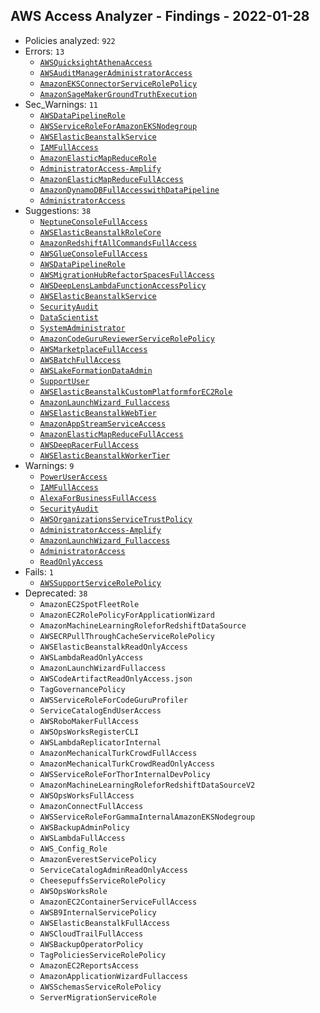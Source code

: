 ## AWS Access Analyzer - Findings - 2022-01-28

- Policies analyzed: `922`
- Errors: `13`
  - [`AWSQuicksightAthenaAccess`](./AWSQuicksightAthenaAccess.json)
  - [`AWSAuditManagerAdministratorAccess`](./AWSAuditManagerAdministratorAccess.json)
  - [`AmazonEKSConnectorServiceRolePolicy`](./AmazonEKSConnectorServiceRolePolicy.json)
  - [`AmazonSageMakerGroundTruthExecution`](./AmazonSageMakerGroundTruthExecution.json)
- Sec_Warnings: `11`
  - [`AWSDataPipelineRole`](./AWSDataPipelineRole.json)
  - [`AWSServiceRoleForAmazonEKSNodegroup`](./AWSServiceRoleForAmazonEKSNodegroup.json)
  - [`AWSElasticBeanstalkService`](./AWSElasticBeanstalkService.json)
  - [`IAMFullAccess`](./IAMFullAccess.json)
  - [`AmazonElasticMapReduceRole`](./AmazonElasticMapReduceRole.json)
  - [`AdministratorAccess-Amplify`](./AdministratorAccess-Amplify.json)
  - [`AmazonElasticMapReduceFullAccess`](./AmazonElasticMapReduceFullAccess.json)
  - [`AmazonDynamoDBFullAccesswithDataPipeline`](./AmazonDynamoDBFullAccesswithDataPipeline.json)
  - [`AdministratorAccess`](./AdministratorAccess.json)
- Suggestions: `38`
  - [`NeptuneConsoleFullAccess`](./NeptuneConsoleFullAccess.json)
  - [`AWSElasticBeanstalkRoleCore`](./AWSElasticBeanstalkRoleCore.json)
  - [`AmazonRedshiftAllCommandsFullAccess`](./AmazonRedshiftAllCommandsFullAccess.json)
  - [`AWSGlueConsoleFullAccess`](./AWSGlueConsoleFullAccess.json)
  - [`AWSDataPipelineRole`](./AWSDataPipelineRole.json)
  - [`AWSMigrationHubRefactorSpacesFullAccess`](./AWSMigrationHubRefactorSpacesFullAccess.json)
  - [`AWSDeepLensLambdaFunctionAccessPolicy`](./AWSDeepLensLambdaFunctionAccessPolicy.json)
  - [`AWSElasticBeanstalkService`](./AWSElasticBeanstalkService.json)
  - [`SecurityAudit`](./SecurityAudit.json)
  - [`DataScientist`](./DataScientist.json)
  - [`SystemAdministrator`](./SystemAdministrator.json)
  - [`AmazonCodeGuruReviewerServiceRolePolicy`](./AmazonCodeGuruReviewerServiceRolePolicy.json)
  - [`AWSMarketplaceFullAccess`](./AWSMarketplaceFullAccess.json)
  - [`AWSBatchFullAccess`](./AWSBatchFullAccess.json)
  - [`AWSLakeFormationDataAdmin`](./AWSLakeFormationDataAdmin.json)
  - [`SupportUser`](./SupportUser.json)
  - [`AWSElasticBeanstalkCustomPlatformforEC2Role`](./AWSElasticBeanstalkCustomPlatformforEC2Role.json)
  - [`AmazonLaunchWizard_Fullaccess`](./AmazonLaunchWizard_Fullaccess.json)
  - [`AWSElasticBeanstalkWebTier`](./AWSElasticBeanstalkWebTier.json)
  - [`AmazonAppStreamServiceAccess`](./AmazonAppStreamServiceAccess.json)
  - [`AmazonElasticMapReduceFullAccess`](./AmazonElasticMapReduceFullAccess.json)
  - [`AWSDeepRacerFullAccess`](./AWSDeepRacerFullAccess.json)
  - [`AWSElasticBeanstalkWorkerTier`](./AWSElasticBeanstalkWorkerTier.json)
- Warnings: `9`
  - [`PowerUserAccess`](./PowerUserAccess.json)
  - [`IAMFullAccess`](./IAMFullAccess.json)
  - [`AlexaForBusinessFullAccess`](./AlexaForBusinessFullAccess.json)
  - [`SecurityAudit`](./SecurityAudit.json)
  - [`AWSOrganizationsServiceTrustPolicy`](./AWSOrganizationsServiceTrustPolicy.json)
  - [`AdministratorAccess-Amplify`](./AdministratorAccess-Amplify.json)
  - [`AmazonLaunchWizard_Fullaccess`](./AmazonLaunchWizard_Fullaccess.json)
  - [`AdministratorAccess`](./AdministratorAccess.json)
  - [`ReadOnlyAccess`](./ReadOnlyAccess.json)
- Fails: `1`
  - [`AWSSupportServiceRolePolicy`](./AWSSupportServiceRolePolicy.json)
- Deprecated: `38`
  - `AmazonEC2SpotFleetRole`
  - `AmazonEC2RolePolicyForApplicationWizard`
  - `AmazonMachineLearningRoleforRedshiftDataSource`
  - `AWSECRPullThroughCacheServiceRolePolicy`
  - `AWSElasticBeanstalkReadOnlyAccess`
  - `AWSLambdaReadOnlyAccess`
  - `AmazonLaunchWizardFullaccess`
  - `AWSCodeArtifactReadOnlyAccess.json`
  - `TagGovernancePolicy`
  - `AWSServiceRoleForCodeGuruProfiler`
  - `ServiceCatalogEndUserAccess`
  - `AWSRoboMakerFullAccess`
  - `AWSOpsWorksRegisterCLI`
  - `AWSLambdaReplicatorInternal`
  - `AmazonMechanicalTurkCrowdFullAccess`
  - `AmazonMechanicalTurkCrowdReadOnlyAccess`
  - `AWSServiceRoleForThorInternalDevPolicy`
  - `AmazonMachineLearningRoleforRedshiftDataSourceV2`
  - `AWSOpsWorksFullAccess`
  - `AmazonConnectFullAccess`
  - `AWSServiceRoleForGammaInternalAmazonEKSNodegroup`
  - `AWSBackupAdminPolicy`
  - `AWSLambdaFullAccess`
  - `AWS_Config_Role`
  - `AmazonEverestServicePolicy`
  - `ServiceCatalogAdminReadOnlyAccess`
  - `CheesepuffsServiceRolePolicy`
  - `AWSOpsWorksRole`
  - `AmazonEC2ContainerServiceFullAccess`
  - `AWSB9InternalServicePolicy`
  - `AWSElasticBeanstalkFullAccess`
  - `AWSCloudTrailFullAccess`
  - `AWSBackupOperatorPolicy`
  - `TagPoliciesServiceRolePolicy`
  - `AmazonEC2ReportsAccess`
  - `AmazonApplicationWizardFullaccess`
  - `AWSSchemasServiceRolePolicy`
  - `ServerMigrationServiceRole`
